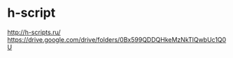 # h-script
http://h-scripts.ru/
https://drive.google.com/drive/folders/0Bx599QDDQHkeMzNkTlQwbUc1Q0U
